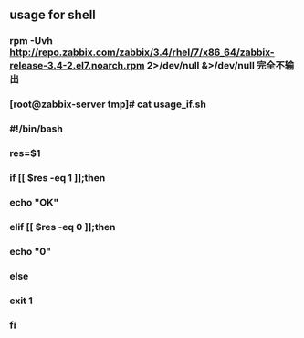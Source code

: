 ## usage for shell
### rpm -Uvh http://repo.zabbix.com/zabbix/3.4/rhel/7/x86_64/zabbix-release-3.4-2.el7.noarch.rpm 2>/dev/null &>/dev/null 完全不输出
### [root@zabbix-server tmp]# cat usage_if.sh 
### #!/bin/bash
### res=$1
### if [[ $res -eq 1 ]];then
###     echo "OK"
### elif [[ $res -eq 0 ]];then 
###     echo "0"
### else
###     exit 1
### fi
### 
